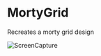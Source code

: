 # MortyGrid
Recreates a morty grid design

![ScreenCapture](https://user-images.githubusercontent.com/113382985/192685632-7c86c434-61f4-49b0-942c-e79ae94239d6.png)
